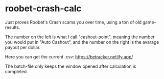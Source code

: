# roobet-crash-calc
Just proves Roobet's Crash scams you over time, using a ton of old game-results.

The number on the left is what I call "cashout-point", meaning the number you would put in "Auto Cashout", and the number on the right is the avarage payout per dollar.

Here you can get the current .csv: https://betracker.netlify.app/

The batch-file only keeps the window opened after calculation is completed.
